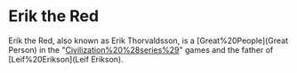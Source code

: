 # Erik the Red

Erik the Red, also known as Erik Thorvaldsson, is a [Great%20People](Great Person) in the "[Civilization%20%28series%29](Civilization)" games and the father of [Leif%20Erikson](Leif Erikson).